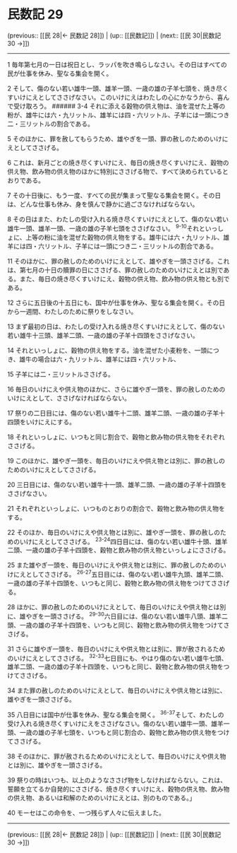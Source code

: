 # 民数記 29

(previous:: [[民 28|← 民数記 28]]) | (up:: [[民数記]]) | (next:: [[民 30|民数記 30 →]])

***




1 
毎年第七月の一日は祝日とし、ラッパを吹き鳴らしなさい。その日はすべての民が仕事を休み、聖なる集会を開く。 



2 
そして、傷のない若い雄牛一頭、雄羊一頭、一歳の雄の子羊七頭を、焼き尽くすいけにえとしてささげなさい。このいけにえはわたしの心にかなうから、喜んで受け取ろう。 ###### 3-4 それに添える穀物の供え物は、油を混ぜた上等の粉が、雄牛には六・九リットル、雄羊には四・六リットル、子羊には一頭につき二・三リットルの割合である。 



5 
そのほかに、罪を赦してもらうため、雄やぎを一頭、罪の赦しのためのいけにえとしてささげる。 



6 
これは、新月ごとの焼き尽くすいけにえ、毎日の焼き尽くすいけにえ、穀物の供え物、飲み物の供え物のほかに特別にささげる物で、すべて決められているとおりである。 



7 
その十日後に、もう一度、すべての民が集まって聖なる集会を開く。その日は、どんな仕事も休み、身を慎んで静かに過ごさなければならない。 



8 
その日はまた、わたしの受け入れる焼き尽くすいけにえとして、傷のない若い雄牛一頭、雄羊一頭、一歳の雄の子羊七頭をささげなさい。 <sup class="versenum">9-10</sup>それといっしょに、上等の粉に油を混ぜた穀物の供え物をする。雄牛には六・九リットル、雄羊には四・六リットル、子羊には一頭につき二・三リットルの割合である。 



11 
そのほかに、罪の赦しのためのいけにえとして、雄やぎを一頭ささげる。これは、第七月の十日の贖罪の日にささげる、罪の赦しのためのいけにえとは別である。また、毎日の焼き尽くすいけにえ、穀物の供え物、飲み物の供え物とも別である。 



12 
さらに五日後の十五日にも、国中が仕事を休み、聖なる集会を開く。その日から一週間、わたしのために祭りをしなさい。 



13 
まず最初の日は、わたしの受け入れる焼き尽くすいけにえとして、傷のない若い雄牛十三頭、雄羊二頭、一歳の雄の子羊十四頭をささげなさい。 



14 
それといっしょに、穀物の供え物をする。油を混ぜた小麦粉を、一頭につき、雄牛の場合は六・九リットル、雄羊には四・六リットル、 



15 
子羊には二・三リットルささげる。 



16 
毎日のいけにえや供え物のほかに、さらに雄やぎ一頭を、罪の赦しのためのいけにえとして、ささげなければならない。 



17 
祭りの二日目には、傷のない若い雄牛十二頭、雄羊二頭、一歳の雄の子羊十四頭をいけにえにする。 



18 
それといっしょに、いつもと同じ割合で、穀物と飲み物の供え物をそれぞれささげる。 



19 
このほかに、雄やぎ一頭を、毎日のいけにえや供え物とは別に、罪の赦しのためのいけにえとしてささげる。 



20 
三日目には、傷のない若い雄牛十一頭、雄羊二頭、一歳の雄の子羊十四頭をささげなさい。 



21 
それぞれといっしょに、いつものとおりの割合で、穀物と飲み物の供え物をする。 



22 
そのほか、毎日のいけにえや供え物とは別に、雄やぎ一頭を、罪の赦しのためのいけにえとしてささげる。 <sup class="versenum">23-24</sup>四日目には、傷のない若い雄牛十頭、雄羊二頭、一歳の雄の子羊十四頭を、穀物と飲み物の供え物といっしょにささげる。 



25 
また雄やぎ一頭を、毎日のいけにえや供え物とは別に、罪の赦しのためのいけにえとしてささげる。 <sup class="versenum">26-27</sup>五日目には、傷のない若い雄牛九頭、雄羊二頭、一歳の雄の子羊十四頭を、いつもと同じ、穀物と飲み物の供え物をつけてささげる。 



28 
ほかに、罪の赦しのためのいけにえとして、毎日のいけにえや供え物とは別に、雄やぎを一頭ささげる。 <sup class="versenum">29-30</sup>六日目には、傷のない若い雄牛八頭、雄羊二頭、一歳の雄の子羊十四頭を、いつもと同じ、穀物と飲み物の供え物をつけてささげる。 



31 
さらに雄やぎ一頭を、毎日のいけにえや供え物とは別に、罪が赦されるためのいけにえとしてささげる。 <sup class="versenum">32-33</sup>七日目にも、やはり傷のない若い雄牛七頭、雄羊二頭、一歳の雄の子羊十四頭を、いつもと同じ、穀物と飲み物の供え物をつけてささげる。 



34 
また罪の赦しのためのいけにえとして、毎日のいけにえや供え物とは別に、雄やぎを一頭ささげる。 



35 
八日目には国中が仕事を休み、聖なる集会を開く。 <sup class="versenum">36-37</sup>そして、わたしの受け入れる焼き尽くすいけにえをささげなさい。傷のない若い雄牛一頭、雄羊一頭、一歳の雄の子羊七頭を、いつもと同じ割合の、穀物と飲み物の供え物をつけてささげる。 



38 
そのほかに、罪が赦されるためのいけにえとして、毎日のいけにえや供え物とは別に、雄やぎを一頭ささげる。 



39 
祭りの時はいつも、以上のようなささげ物をしなければならない。これは、誓願を立てるか自発的にささげる、焼き尽くすいけにえ、穀物の供え物、飲み物の供え物、あるいは和解のためのいけにえとは、別のものである。」 



40 
モーセはこの命令を、一つ残らず人々に伝えました。

***

(previous:: [[民 28|← 民数記 28]]) | (up:: [[民数記]]) | (next:: [[民 30|民数記 30 →]])
